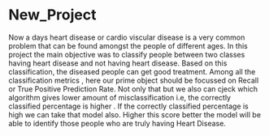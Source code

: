 # New_Project
Now a days heart disease or cardio viscular disease is a very common problem that can be found amongst the people of different ages. In this project the main objective was to classify people between two classes having heart disease and not having heart disease.
Based on this classification, the diseased people can get good treatment. Among all the classification metrics , here our prime object should be focussed on Recall or True Positive Prediction Rate. Not only that but we also can cjeck which algorithm gives lower amount of misclassification i.e, the correctly classified percentage is higher . If the correctly classified percentage is high we can take that model also.
Higher this score better the model will be able to identify those people who are truly having Heart Disease.
